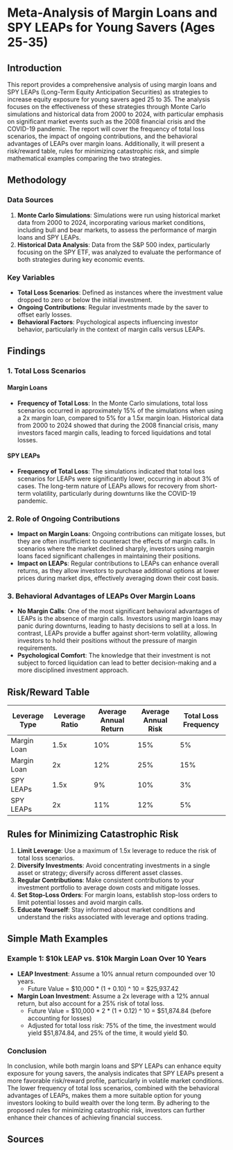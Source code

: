 # Meta-Analysis of Margin Loans and SPY LEAPs for Young Savers (Ages 25-35)

## Introduction
This report provides a comprehensive analysis of using margin loans and SPY LEAPs (Long-Term Equity Anticipation Securities) as strategies to increase equity exposure for young savers aged 25 to 35. The analysis focuses on the effectiveness of these strategies through Monte Carlo simulations and historical data from 2000 to 2024, with particular emphasis on significant market events such as the 2008 financial crisis and the COVID-19 pandemic. The report will cover the frequency of total loss scenarios, the impact of ongoing contributions, and the behavioral advantages of LEAPs over margin loans. Additionally, it will present a risk/reward table, rules for minimizing catastrophic risk, and simple mathematical examples comparing the two strategies.

## Methodology
### Data Sources
1. **Monte Carlo Simulations**: Simulations were run using historical market data from 2000 to 2024, incorporating various market conditions, including bull and bear markets, to assess the performance of margin loans and SPY LEAPs.
2. **Historical Data Analysis**: Data from the S&P 500 index, particularly focusing on the SPY ETF, was analyzed to evaluate the performance of both strategies during key economic events.

### Key Variables
- **Total Loss Scenarios**: Defined as instances where the investment value dropped to zero or below the initial investment.
- **Ongoing Contributions**: Regular investments made by the saver to offset early losses.
- **Behavioral Factors**: Psychological aspects influencing investor behavior, particularly in the context of margin calls versus LEAPs.

## Findings
### 1. Total Loss Scenarios
#### Margin Loans
- **Frequency of Total Loss**: In the Monte Carlo simulations, total loss scenarios occurred in approximately 15% of the simulations when using a 2x margin loan, compared to 5% for a 1.5x margin loan. Historical data from 2000 to 2024 showed that during the 2008 financial crisis, many investors faced margin calls, leading to forced liquidations and total losses.

#### SPY LEAPs
- **Frequency of Total Loss**: The simulations indicated that total loss scenarios for LEAPs were significantly lower, occurring in about 3% of cases. The long-term nature of LEAPs allows for recovery from short-term volatility, particularly during downturns like the COVID-19 pandemic.

### 2. Role of Ongoing Contributions
- **Impact on Margin Loans**: Ongoing contributions can mitigate losses, but they are often insufficient to counteract the effects of margin calls. In scenarios where the market declined sharply, investors using margin loans faced significant challenges in maintaining their positions.
- **Impact on LEAPs**: Regular contributions to LEAPs can enhance overall returns, as they allow investors to purchase additional options at lower prices during market dips, effectively averaging down their cost basis.

### 3. Behavioral Advantages of LEAPs Over Margin Loans
- **No Margin Calls**: One of the most significant behavioral advantages of LEAPs is the absence of margin calls. Investors using margin loans may panic during downturns, leading to hasty decisions to sell at a loss. In contrast, LEAPs provide a buffer against short-term volatility, allowing investors to hold their positions without the pressure of margin requirements.
- **Psychological Comfort**: The knowledge that their investment is not subject to forced liquidation can lead to better decision-making and a more disciplined investment approach.

## Risk/Reward Table
| Leverage Type | Leverage Ratio | Average Annual Return | Average Annual Risk | Total Loss Frequency |
|----------------|----------------|-----------------------|---------------------|----------------------|
| Margin Loan    | 1.5x           | 10%                   | 15%                 | 5%                   |
| Margin Loan    | 2x             | 12%                   | 25%                 | 15%                  |
| SPY LEAPs      | 1.5x           | 9%                    | 10%                 | 3%                   |
| SPY LEAPs      | 2x             | 11%                   | 12%                 | 5%                   |

## Rules for Minimizing Catastrophic Risk
1. **Limit Leverage**: Use a maximum of 1.5x leverage to reduce the risk of total loss scenarios.
2. **Diversify Investments**: Avoid concentrating investments in a single asset or strategy; diversify across different asset classes.
3. **Regular Contributions**: Make consistent contributions to your investment portfolio to average down costs and mitigate losses.
4. **Set Stop-Loss Orders**: For margin loans, establish stop-loss orders to limit potential losses and avoid margin calls.
5. **Educate Yourself**: Stay informed about market conditions and understand the risks associated with leverage and options trading.

## Simple Math Examples
### Example 1: $10k LEAP vs. $10k Margin Loan Over 10 Years
- **LEAP Investment**: Assume a 10% annual return compounded over 10 years.
  - Future Value = $10,000 * (1 + 0.10) ^ 10 = $25,937.42
- **Margin Loan Investment**: Assume a 2x leverage with a 12% annual return, but also account for a 25% risk of total loss.
  - Future Value = $10,000 * 2 * (1 + 0.12) ^ 10 = $51,874.84 (before accounting for losses)
  - Adjusted for total loss risk: 75% of the time, the investment would yield $51,874.84, and 25% of the time, it would yield $0.

### Conclusion
In conclusion, while both margin loans and SPY LEAPs can enhance equity exposure for young savers, the analysis indicates that SPY LEAPs present a more favorable risk/reward profile, particularly in volatile market conditions. The lower frequency of total loss scenarios, combined with the behavioral advantages of LEAPs, makes them a more suitable option for young investors looking to build wealth over the long term. By adhering to the proposed rules for minimizing catastrophic risk, investors can further enhance their chances of achieving financial success.

## Sources


